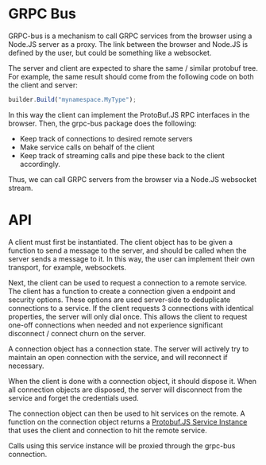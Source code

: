 GRPC Bus
========

GRPC-bus is a mechanism to call GRPC services from the browser using a Node.JS server as a proxy. The link between the browser and Node.JS is defined by the user, but could be something like a websocket.

The server and client are expected to share the same / similar protobuf tree. For example, the same result should come from the following code on both the client and server:

```js
builder.Build("mynamespace.MyType");
```

In this way the client can implement the ProtoBuf.JS RPC interfaces in the browser. Then, the grpc-bus package does the following:

 - Keep track of connections to desired remote servers
 - Make service calls on behalf of the client
 - Keep track of streaming calls and pipe these back to the client accordingly.

Thus, we can call GRPC servers from the browser via a Node.JS websocket stream.

API
===

A client must first be instantiated. The client object has to be given a function to send a message to the server, and should be called when the server sends a message to it. In this way, the user can implement their own transport, for example, websockets.

Next, the client can be used to request a connection to a remote service. The client has a function to create a connection given a endpoint and security options. These options are used server-side to deduplicate connections to a service. If the client requests 3 connections with identical properties, the server will only dial once. This allows the client to request one-off connections when needed and not experience significant disconnect / connect churn on the server.

A connection object has a connection state. The server will actively try to maintain an open connection with the service, and will reconnect if necessary.

When the client is done with a connection object, it should dispose it. When all connection objects are disposed, the server will disconnect from the service and forget the credentials used.

The connection object can then be used to hit services on the remote. A function on the connection object returns a [Protobuf.JS Service Instance](https://github.com/dcodeIO/protobuf.js/wiki/Services) that uses the client and connection to hit the remote service.

Calls using this service instance will be proxied through the grpc-bus connection.
